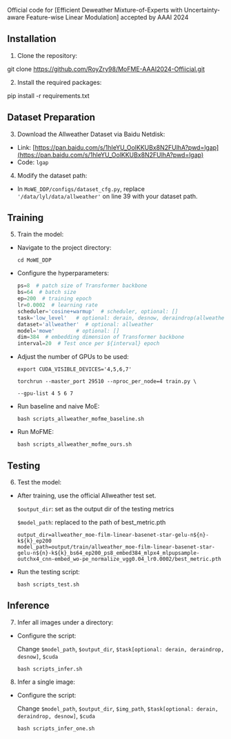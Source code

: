Official code for [Efficient Deweather Mixture-of-Experts with Uncertainty-aware Feature-wise Linear Modulation] accepted by AAAI 2024

## Installation

1. Clone the repository:

git clone https://github.com/RoyZry98/MoFME-AAAI2024-Offiicial.git

2. Install the required packages:

pip install -r requirements.txt

## Dataset Preparation

3. Download the Allweather Dataset via Baidu Netdisk:
- Link: [https://pan.baidu.com/s/1hIeYU_OolKKUBx8N2FUlhA?pwd=lgap](https://pan.baidu.com/s/1hIeYU_OolKKUBx8N2FUlhA?pwd=lgap)
- Code: `lgap`

4. Modify the dataset path:
- In `MoWE_DDP/configs/dataset_cfg.py`, replace `'/data/lyl/data/allweather'` on line 39 with your dataset path.

## Training

5. Train the model:
- Navigate to the project directory:
  ```
  cd MoWE_DDP
  ```
- Configure the hyperparameters:
  ```python
  ps=8  # patch size of Transformer backbone
  bs=64  # batch size
  ep=200  # training epoch
  lr=0.0002  # learning rate
  scheduler='cosine+warmup'  # scheduler, optional: []
  task='low_level'   # optional: derain, desnow, deraindrop(allweather)
  dataset='allweather'  # optional: allweather
  model='mowe'       # optional: []
  dim=384  # embedding dimension of Transformer backbone
  interval=20  # Test once per ${interval} epoch
  ```

- Adjust the number of GPUs to be used:
  ```
  export CUDA_VISIBLE_DEVICES='4,5,6,7'
  
  torchrun --master_port 29510 --nproc_per_node=4 train.py \
  
  --gpu-list 4 5 6 7
  ```

- Run baseline and naive MoE:
  ```
  bash scripts_allweather_mofme_baseline.sh
  ```

- Run MoFME:
  ```
  bash scripts_allweather_mofme_ours.sh
  ```

## Testing

6. Test the model:
- After training, use the official Allweather test set.

  `$output_dir`: set as the output dir of the testing metrics 

  `$model_path`: replaced to the path of best_metric.pth
  ```
  output_dir=allweather_moe-film-linear-basenet-star-gelu-n${n}-k${k}_ep200
  model_path=output/train/allweather_moe-film-linear-basenet-star-gelu-n${n}-k${k}_bs64_ep200_ps8_embed384_mlpx4_mlpupsample-outchx4_cnn-embed_wo-pe_normalize_vgg0.04_lr0.0002/best_metric.pth
  ```
- Run the testing script:
  ```
  bash scripts_test.sh
  ```

## Inference

7. Infer all images under a directory:
- Configure the script:

  Change `$model_path`, `$output_dir`, `$task[optional: derain, deraindrop, desnow]`, `$cuda`
  ```
  bash scripts_infer.sh
  ```

8. Infer a single image:
- Configure the script:

  Change `$model_path`, `$output_dir`, `$img_path`, `$task[optional: derain, deraindrop, desnow]`, `$cuda`
  ```
  bash scripts_infer_one.sh
  ```